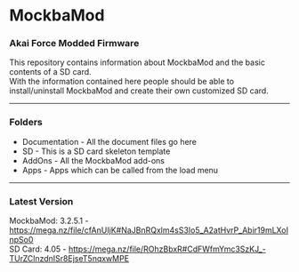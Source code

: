 # MockbaMod
### Akai Force Modded Firmware
This repository contains information about MockbaMod and the basic contents of a SD card.<br>
With the information contained here people should be able to install/uninstall MockbaMod and create their own customized SD card.<br>
<hr>

### Folders
* Documentation - All the document files go here
* SD - This is a SD card skeleton template
* AddOns - All the MockbaMod add-ons
* Apps - Apps which can be called from the load menu
<hr>

### Latest Version
MockbaMod: 3.2.5.1 - https://mega.nz/file/cfAnUIjK#NaJBnRQxlm4sS3Io5_A2atHvrP_Abir19mLXoInpSo0 <br>
SD Card: 4.05 - https://mega.nz/file/ROhzBbxR#CdFWfmYmc3SzKJ_-TUrZClnzdnISr8EjseT5nqxwMPE <br>
